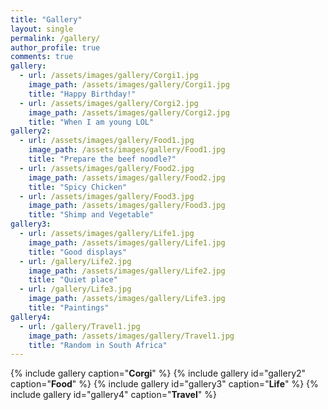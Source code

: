```yaml
---
title: "Gallery"
layout: single
permalink: /gallery/
author_profile: true
comments: true
gallery:
  - url: /assets/images/gallery/Corgi1.jpg
    image_path: /assets/images/gallery/Corgi1.jpg
    title: "Happy Birthday!"
  - url: /assets/images/gallery/Corgi2.jpg
    image_path: /assets/images/gallery/Corgi2.jpg
    title: "When I am young LOL"
gallery2:
  - url: /assets/images/gallery/Food1.jpg
    image_path: /assets/images/gallery/Food1.jpg
    title: "Prepare the beef noodle?"
  - url: /assets/images/gallery/Food2.jpg
    image_path: /assets/images/gallery/Food2.jpg
    title: "Spicy Chicken"
  - url: /assets/images/gallery/Food3.jpg
    image_path: /assets/images/gallery/Food3.jpg
    title: "Shimp and Vegetable"
gallery3:
  - url: /assets/images/gallery/Life1.jpg
    image_path: /assets/images/gallery/Life1.jpg
    title: "Good displays"
  - url: /gallery/Life2.jpg
    image_path: /assets/images/gallery/Life2.jpg
    title: "Quiet place"  
  - url: /gallery/Life3.jpg
    image_path: /assets/images/gallery/Life3.jpg
    title: "Paintings"
gallery4:
  - url: /gallery/Travel1.jpg
    image_path: /assets/images/gallery/Travel1.jpg
    title: "Random in South Africa"
---
```


{% include gallery caption="**Corgi**" %}
{% include gallery id="gallery2" caption="**Food**" %}
{% include gallery id="gallery3" caption="**Life**" %}
{% include gallery id="gallery4" caption="**Travel**" %}